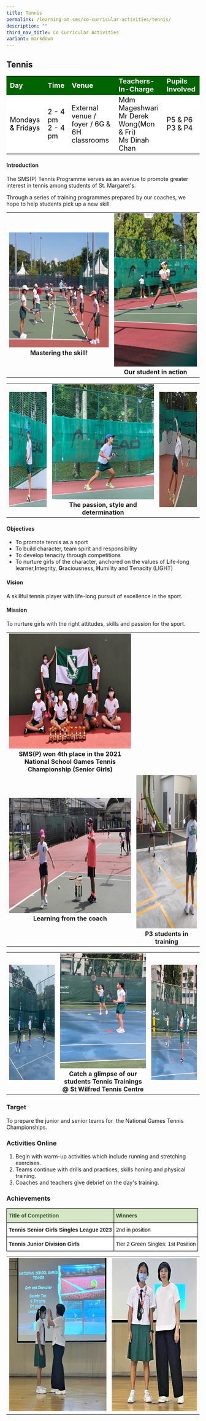 ```yaml
---
title: Tennis
permalink: /learning-at-sms/co-curricular-activities/tennis/
description: ""
third_nav_title: Co Curricular Activities
variant: markdown
---
```

## Tennis

<table>
<tbody>
	<tr style="background-color:darkgreen;color:white;font-size:18px"><td><b>Day</b></td>
	<td><b>Time</b></td>
	<td><b>Venue</b></td>
	<td><b>Teachers-In-Charge</b></td>
	<td><b>Pupils Involved</b></td>
</tr>
	<tr style="background-color:white;color:black;font-size:18px">
		<td>Mondays &amp; Fridays</td>
		<td>2 - 4 pm<br>2 - 4 pm</td>
	<td>External venue / foyer / 6G &amp; 6H classrooms</td>
	<td>Mdm Mageshwari<br>Mr Derek Wong(Mon &amp; Fri)<br>Ms Dinah Chan</td>
	<td>P5 &amp; P6<br>P3 &amp; P4</td>
</tr>
</tbody></table>

#### Introduction

The SMS(P) Tennis Programme serves as an avenue to promote greater interest in tennis among students of St. Margaret's.

Through a series of training programmes prepared by our coaches, we hope to help students pick up a new skill.

<table>
	<tbody><tr><td><center><font size="3"><img src="/images/Mastering%20the%20skill.jpg" alt="mastering skill" style="width:400px;height:300px;"><b>Mastering the skill!</b></font></center></td>
		<td><center><font size="3"><img src="/images/2021Our%20student%20in%20action.jpeg" alt="student in action" style="width:300px;height:400px;"><b>Our student in action</b></font></center></td>
</tr>
</tbody></table>

<table>
		<tbody><tr><td><center><font size="3"><img src="/images/CCAs/Tennis/tennis01.jfif" alt="bacalah adikku 2022" style="width:300px;height:300px;"></font></center></td>
		<td><center><font size="3"><img src="/images/CCAs/Tennis/tennis08.jpg" alt="bacalah adikku 2022" style="width:300px;height:300px;"><b>The passion, style and determination</b></font></center></td>
				<td><center><font size="3"><img src="/images/CCAs/Tennis/tennis02.jfif" alt="bacalah adikku 2022" style="width:300px;height:300px;"></font></center></td>
</tr>
</tbody></table>


#### Objectives

* To promote tennis as a sport
* To build character, team spirit and responsibility
* To develop tenacity through competitions
* To nurture girls of the character, anchored on the values of **L**ife-long learner,**I**ntegrity, **G**raciousness, **H**umility and **T**enacity (LIGHT)

#### Vision

A skillful tennis player with life-long pursuit of excellence in the sport.

#### Mission

To nurture girls with the right attitudes, skills and passion for the sport.


<table>
	<tbody><tr><td><center><font size="3"><img src="/images/2021SMPS%20won%204th%20place%20in%20the%202021%20National%20School%20Games%20Tennis%20ChampionshipSenior%20Girls.jpeg" alt="bacalah adikku 2022" style="width:550px;height:300px;"><b>SMS(P) won 4th place in the 2021 National School Games Tennis Championship (Senior Girls)</b></font></center></td>
</tr>
		<tr><td><center><font size="3"><img src="/images/2021Learning%20from%20the%20coach.jpeg" alt="bacalah adikku 2022" style="width:520px;height:300px;"><b>Learning from the coach</b></font></center></td>
		<td><center><font size="3"><img src="/images/2021P3%20students%20in%20training.jpeg" alt="bacalah adikku 2022" style="width:400px;height:400px;"><b>P3 students in training</b></font></center></td>
</tr></tbody></table>

<table>
<tbody><tr><td><center><font size="3"><img src="/images/CCAs/Tennis/tennis05.jfif" alt="bacalah adikku 2022" style="width:400px;height:300px;"></font></center></td>
		<td><center><font size="3"><img src="/images/CCAs/Tennis/tennis03.jfif" alt="bacalah adikku 2022" style="width:400px;height:300px;"><b>Catch a glimpse of our<br>students
Tennis Trainings <br>@ St Wilfred Tennis Centre</b></font></center></td>
				<td><center><font size="3"><img src="/images/CCAs/Tennis/tennis04.jfif" alt="bacalah adikku 2022" style="width:400px;height:300px;"></font></center></td>
</tr>
</tbody></table>

### Target  

To prepare the junior and senior teams for&nbsp; the National Games Tennis Championships.


### Activities Online

1.  Begin with warm-up activities which include running and stretching exercises.
2.  Teams continue with drills and practices, skills honing and physical training.
3.  Coaches and teachers give debrief on the day's training.

  

### Achievements

<style type="text/css">
.tg  {border-collapse:collapse;border-spacing:0;}
.tg td{border-color:black;border-style:solid;border-width:1px;font-family:Arial, sans-serif;font-size:14px;
  overflow:hidden;padding:10px 5px;word-break:normal;}
.tg th{border-color:black;border-style:solid;border-width:1px;font-family:Arial, sans-serif;font-size:14px;
  font-weight:normal;overflow:hidden;padding:10px 5px;word-break:normal;}
.tg .tg-bzhr{background-color:#D6E6C7;color:#2A5629;font-weight:bold;text-align:left;vertical-align:middle}
.tg .tg-dgl5{background-color:#FFF;font-weight:bold;text-align:left;vertical-align:top}
.tg .tg-zr06{background-color:#FFF;text-align:left;vertical-align:middle}
</style>
<table class="tg">
<thead>
  <tr>
    <th class="tg-bzhr"><span style="font-weight:bold;color:#2A5629;background-color:#D6E6C7">Title of Competition</span></th>
    <th class="tg-bzhr"><span style="font-weight:bold;color:#2A5629;background-color:#D6E6C7">Winners</span></th>
  </tr>
</thead>
<tbody>
  <tr>
    <td class="tg-dgl5">Tennis Senior Girls Singles League 2023<br></td>
    <td class="tg-zr06"><span style="color:#000;background-color:#FFF"> 2nd in position</span></td>
  </tr>
	 <tr>
    <td class="tg-dgl5">Tennis Junior Division Girls   <br></td>
    <td class="tg-zr06"><span style="color:#000;background-color:#FFF"> Tier 2 Green Singles: 1st Position</span></td>
  </tr>
</tbody>
</table>

<table>
	<tbody><tr><td><center><font size="3"><img src="/images/CCAs/Tennis/tennis06.jfif" alt="tennis 06" style="width:400px;height:400px;"></font></center></td>
		<td><center><font size="3"><img src="/images/CCAs/Tennis/tennis07.jfif" alt="tennis 07" style="width:350px;height:400px;"></font></center></td>
</tr>
</tbody></table>